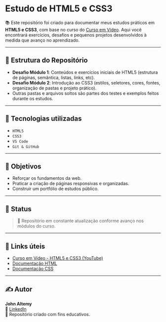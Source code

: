 # Estudo de HTML5 e CSS3

📚 Este repositório foi criado para documentar meus estudos práticos em **HTML5 e CSS3**, com base no curso do [Curso em Vídeo](https://www.cursoemvideo.com/). Aqui você encontrará exercícios, desafios e pequenos projetos desenvolvidos à medida que avanço no aprendizado.

---

## 📁 Estrutura do Repositório

- **Desafio Módulo 1**: Conteúdos e exercícios iniciais de HTML5 (estrutura de páginas, semântica, listas, links, etc).
- **Desafio Módulo 2**: Introdução ao CSS3 (estilos, seletores, cores, fontes, organização de pastas e projeto prático).
- Outras pastas e arquivos soltos são partes dos testes e exemplos feitos durante os estudos.

---

## 🚀 Tecnologias utilizadas

- `HTML5`
- `CSS3`
- `VS Code`
- `Git & GitHub`

---

## 🧠 Objetivos

- Reforçar os fundamentos da web.
- Praticar a criação de páginas responsivas e organizadas.
- Construir um portfólio de estudos público.

---

## 📌 Status

> 🚧 Repositório em constante atualização conforme avanço nos módulos do curso.

---

## 📎 Links úteis

- [Curso em Vídeo - HTML5 e CSS3 (YouTube)](https://www.youtube.com/playlist?list=PLHz_AreHm4dlUpEXkY1AyVLQGcpSgVF8s)
- [Documentação HTML](https://developer.mozilla.org/pt-BR/docs/Web/HTML)
- [Documentação CSS](https://developer.mozilla.org/pt-BR/docs/Web/CSS)

---

## ✍️ Autor

**John Altemy**  
📧 [LinkedIn](https://www.linkedin.com/in/john-altemy-silva-de-oliveira-b8a4b3235/ )  
📁 Repositório criado com fins educativos.
